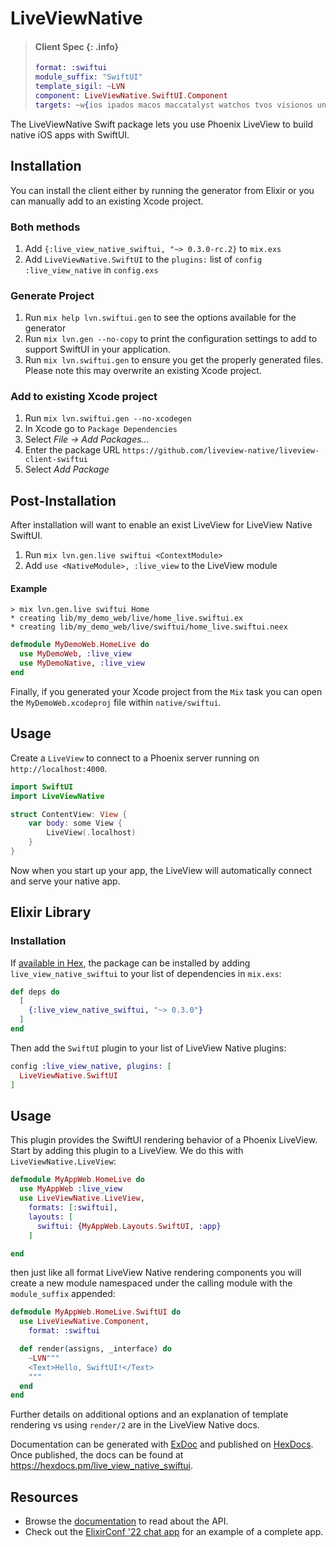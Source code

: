 # LiveViewNative

> #### Client Spec {: .info}
>
> ```elixir
> format: :swiftui
> module_suffix: "SwiftUI"
> template_sigil: ~LVN
> component: LiveViewNative.SwiftUI.Component 
> targets: ~w{ios ipados macos maccatalyst watchos tvos visionos unknown}
> ```

The LiveViewNative Swift package lets you use Phoenix LiveView to build native iOS apps with SwiftUI.

## Installation

You can install the client either by running the generator from Elixir or
you can manually add to an existing Xcode project.

### Both methods
1. Add `{:live_view_native_swiftui, "~> 0.3.0-rc.2}` to `mix.exs`
2. Add `LiveViewNative.SwiftUI` to the `plugins:` list of `config :live_view_native` in `config.exs`

<!-- tabs-open -->

### Generate Project
1. Run `mix help lvn.swiftui.gen` to see the options available for the generator
2. Run `mix lvn.gen --no-copy` to print the configuration settings to add to support SwiftUI in your application.
3. Run `mix lvn.swiftui.gen` to ensure you get the properly generated files. Please note this may overwrite an existing Xcode project.

### Add to existing Xcode project
1. Run `mix lvn.swiftui.gen --no-xcodegen`
2. In Xcode go to `Package Dependencies`
3. Select *File → Add Packages...*
4. Enter the package URL `https://github.com/liveview-native/liveview-client-swiftui`
5. Select *Add Package*

<!-- tabs-close -->

## Post-Installation

After installation will want to enable an exist LiveView for LiveView Native SwiftUI.

1. Run `mix lvn.gen.live swiftui <ContextModule>`
2. Add `use <NativeModule>, :live_view` to the LiveView module

#### Example

```
> mix lvn.gen.live swiftui Home
* creating lib/my_demo_web/live/home_live.swiftui.ex
* creating lib/my_demo_web/live/swiftui/home_live.swiftui.neex
```

```elixir
defmodule MyDemoWeb.HomeLive do
  use MyDemoWeb, :live_view
  use MyDemoNative, :live_view
end
```

Finally, if you generated your Xcode project from the `Mix` task you can open the `MyDemoWeb.xcodeproj` file within `native/swiftui`.

## Usage
Create a `LiveView` to connect to a Phoenix server running on `http://localhost:4000`.

```swift
import SwiftUI
import LiveViewNative

struct ContentView: View {
    var body: some View {
        LiveView(.localhost)
    }
}
```

Now when you start up your app, the LiveView will automatically connect and serve your native app.

## Elixir Library

### Installation

If [available in Hex](https://hex.pm/docs/publish), the package can be installed
by adding `live_view_native_swiftui` to your list of dependencies in `mix.exs`:

```elixir
def deps do
  [
    {:live_view_native_swiftui, "~> 0.3.0"}
  ]
end
```

Then add the `SwiftUI` plugin to your list of LiveView Native plugins:

```elixir
config :live_view_native, plugins: [
  LiveViewNative.SwiftUI
]
```

## Usage

This plugin provides the SwiftUI rendering behavior of a Phoenix LiveView. Start by adding this plugin to a LiveView. We do this with `LiveViewNative.LiveView`:

```elixir
defmodule MyAppWeb.HomeLive do
  use MyAppWeb :live_view
  use LiveViewNative.LiveView,
    formats: [:swiftui],
    layouts: [
      swiftui: {MyAppWeb.Layouts.SwiftUI, :app}
    ]

end
```

then just like all format LiveView Native rendering components you will create a new module namespaced under the calling module with the `module_suffix` appended:

```elixir
defmodule MyAppWeb.HomeLive.SwiftUI do
  use LiveViewNative.Component,
    format: :swiftui

  def render(assigns, _interface) do
    ~LVN"""
    <Text>Hello, SwiftUI!</Text>
    """
  end
end
```

Further details on additional options and an explanation of template rendering vs using `render/2` are in the LiveView Native docs.

Documentation can be generated with [ExDoc](https://github.com/elixir-lang/ex_doc)
and published on [HexDocs](https://hexdocs.pm). Once published, the docs can
be found at <https://hexdocs.pm/live_view_native_swiftui>.

## Resources

- Browse the [documentation](https://liveview-native.github.io/liveview-client-swiftui/documentation/liveviewnative/) to read about the API.
- Check out the [ElixirConf '22 chat app](https://github.com/liveview-native/elixirconf_chat) for an example of a complete app.
